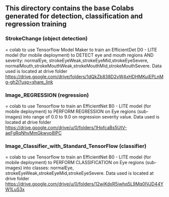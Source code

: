 ## This directory contains the base Colabs generated for detection, classification and regression training


### StrokeChange (object detection)
= colab to use Tensorflow Model Maker to train an EfficientDet D0 - LITE model (for mobile deployment) to DETECT eye and mouth regions AND severity: normalEye, strokeEyeWeak,strokeEyeMid,strokeEyeSevere, normalMouth,strokeMouthWeak,strokeMouthMid,strokeMouthSevere. Data used is located at drive folder https://drive.google.com/drive/folders/1dQkZb838D2vW4xHDHMKuiEPLnMg-gh2i?usp=share_link


### Image_REGRESSION (regression)
= colab to use Tensorflow to train an EfficientNet B0 - LITE model (for mobile deployment) to PERFORM REGRESSION on  Eye regions (sub-images) into range of 0.0 to 9.0 on regression severity value.   Data used is located at drive folder https://drive.google.com/drive/u/0/folders/1HpfcaBs5UtV-aeFgRqNhvMmGkwyo8lPC


### Image_Classifier_with_Standard_TensorFlow (classifier)
= colab to use Tensorflow to train an EfficientNet B0 - LITE model (for mobile deployment) to PERFORM CLASSIFICATION on  Eye regions (sub-images) into classes: normalEye, strokeEyeWeak,strokeEyeMid,strokeEyeSevere.   Data used is located at drive folder https://drive.google.com/drive/u/0/folders/12wiKdxR5jwhq5L9Mq0IVJD44YW1LuS3x
